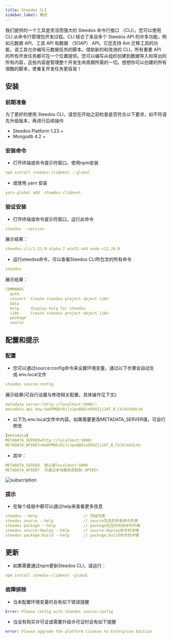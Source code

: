 ```yaml
---
title: Steedos CLI
sidebar_label: 概述
---
```


我们提供的一个工具是灵活而强大的 Steedos 命令行接口 （CLI）。您可以使用 CLI 从命令行管理包开发过程。CLI 结合了来自多个 Steedos API 的许多功能，例如元数据 API、工具 API 和数据 （SOAP） API。它还支持 Ant 迁移工具的功能，该工具允许编写元数据任务的脚本。借助新的和改进的 CLI，所有重要 API 的所有开发任务都可在一个位置提供。您可以编写从组织创建到数据导入和导出的所有内容，这些内容是管理整个开发生命周期所需的一切。想想你可以创建的所有很酷的脚本，使重复开发任务更容易！

## 安装

### 前期准备

为了更好的使用 Steedos CLI，请您在开始之前检查是否符合以下要求，如不符请先升级版本，再进行后续操作

- Steedos Platform 1.23 +
- Mongodb 4.2 +

### 安装命令

- 打开终端或命令提示符窗口，使用npm安装

```yml
npm install steedos-cli@next --global
```

- 或使用 yarn 安装

```yml
yarn global add  steedos-cli@next
```

### 验证安装

- 打开终端或命令提示符窗口，运行此命令

```yml
steedos --version
```

展示结果：

```yml
steedos-cli/1.23.0-alpha.7 win32-x64 node-v12.20.0
```

- 运行steedos命令，可以查看Steedos CLI所包含的所有命令

```yml
steedos
```

展示结果：

```yml
COMMANDS 
  auth
  convert  Create steedos project object i18n
  data
  help     display help for steedos
  i18n     Create steedos project object i18n
  package
  source
```

## 配置和提示

### 配置

- 您可以通过source:config命令来设置环境变量，通过以下步骤会自动生成.env.local文件

```yml
steedos source:config
```

展示结果(可自行设置与修改相关配置，具体操作见下文):

```yml
metadata server:(http://localhost:5000/)
metadata api key:OwOFMQOcRilzJpu0Q8ix0XOZjiJAT_B_CklKc6XULVe
```

- 以下为.env.local文件中内容，如果需要更改METADATA_SERVER值，可自行修改

```yml
[metadata]
METADATA_SERVER=http://localhost:5000/
METADATA_APIKEY=OwOFMQOcRilzJpu0Q8ix0XOZjiJAT_B_CklKc6XULVe
```

- 其中：

```yml
METADATA_SERVER  默认是localhost:5000
METADATA_APIKEY  可通过本地服务获取到 APIKEY
```

![subscription](/assets/dx/setup_guide/API_key.gif)

### 提示

- 在每个级层中都可以通过help来查看更多信息

```yml
steedos --help                    // 顶级列表
steedos source --help             // source包含的所有命令列表
steedos package --help            // package包含的所有命令列表
steedos source:deploy --help      // source:deploy命令的详情
steedos package:build --help      // package:build命令的详情
```

## 更新

- 如果需要通过npm更新Steedos CLI，请运行：

```yml
npm install steedos-cli@next -global
```

### 故障排除

- 当未配置环境变量时会有如下错误提醒

```yml
Error: Please config with steedos source:config
```

- 当没有购买许可证或需要升级许可证时会有如下提醒

```yml
error: Please upgrade the platform license to Enterprise Edition
```
